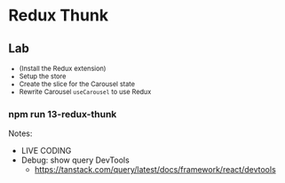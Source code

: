 <!-- .slide: class="exercice" -->

# Redux Thunk

## Lab

<small>

- (Install the Redux extension)
- Setup the store
- Create the slice for the Carousel state
- Rewrite Carousel `useCarousel` to use Redux

</small>

### npm run 13-redux-thunk

Notes:

- LIVE CODING
- Debug: show query DevTools
  - https://tanstack.com/query/latest/docs/framework/react/devtools
